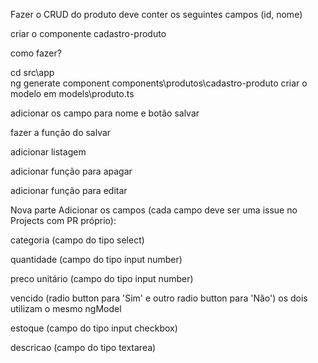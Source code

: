 Fazer o CRUD do produto
deve conter os seguintes campos (id, nome)

criar o componente cadastro-produto

como fazer?

cd src\app\
ng generate component components\produtos\cadastro-produto
criar o modelo em models\produto.ts


adicionar os campo para nome e botão salvar

fazer a função do salvar

adicionar listagem

adicionar função para apagar

adicionar função para editar

Nova parte
Adicionar os campos (cada campo deve ser uma issue no Projects com PR próprio):

categoria (campo do tipo select)

quantidade (campo do tipo input number)

preco unitário (campo do tipo input number)

vencido (radio button para 'Sim' e outro radio button para 'Não') os dois utilizam o mesmo ngModel

estoque (campo do tipo input checkbox)

descricao (campo do tipo textarea)